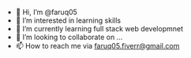 - 👋 Hi, I’m @faruq05
- 👀 I’m interested in learning skills
- 🌱 I’m currently learning full stack web developmnet
- 💞️ I’m looking to collaborate on ...
- 📫 How to reach me via faruq05.fiverr@gmail.com

<!---
faruq05/faruq05 is a ✨ special ✨ repository because its `README.md` (this file) appears on your GitHub profile.
You can click the Preview link to take a look at your changes.
--->
